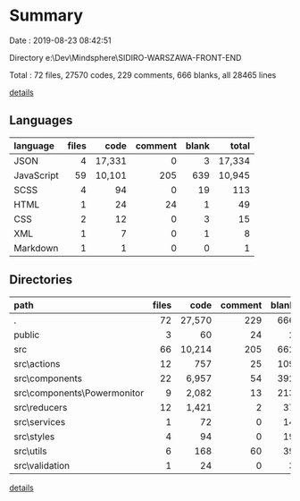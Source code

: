 # Summary

Date : 2019-08-23 08:42:51

Directory e:\Dev\Mindsphere\SIDIRO-WARSZAWA-FRONT-END

Total : 72 files,  27570 codes, 229 comments, 666 blanks, all 28465 lines

[details](details.md)

## Languages
| language | files | code | comment | blank | total |
| :--- | ---: | ---: | ---: | ---: | ---: |
| JSON | 4 | 17,331 | 0 | 3 | 17,334 |
| JavaScript | 59 | 10,101 | 205 | 639 | 10,945 |
| SCSS | 4 | 94 | 0 | 19 | 113 |
| HTML | 1 | 24 | 24 | 1 | 49 |
| CSS | 2 | 12 | 0 | 3 | 15 |
| XML | 1 | 7 | 0 | 1 | 8 |
| Markdown | 1 | 1 | 0 | 0 | 1 |

## Directories
| path | files | code | comment | blank | total |
| :--- | ---: | ---: | ---: | ---: | ---: |
| . | 72 | 27,570 | 229 | 666 | 28,465 |
| public | 3 | 60 | 24 | 2 | 86 |
| src | 66 | 10,214 | 205 | 662 | 11,081 |
| src\actions | 12 | 757 | 25 | 109 | 891 |
| src\components | 22 | 6,957 | 54 | 392 | 7,403 |
| src\components\Powermonitor | 9 | 2,082 | 13 | 213 | 2,308 |
| src\reducers | 12 | 1,421 | 2 | 37 | 1,460 |
| src\services | 1 | 72 | 0 | 14 | 86 |
| src\styles | 4 | 94 | 0 | 19 | 113 |
| src\utils | 6 | 168 | 60 | 39 | 267 |
| src\validation | 1 | 24 | 0 | 3 | 27 |

[details](details.md)